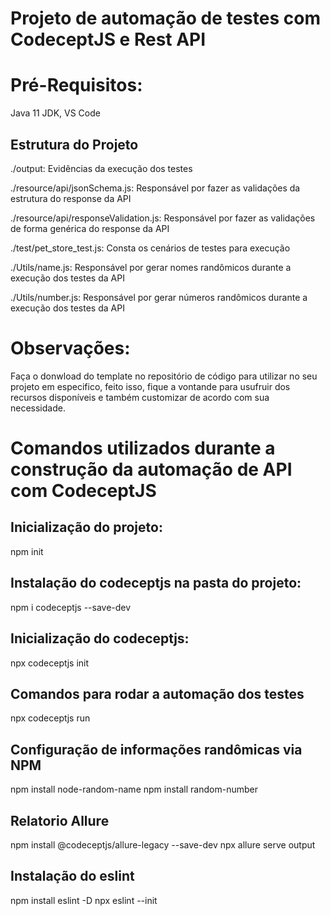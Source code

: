 # Projeto de automação de testes com CodeceptJS e Rest API

# Pré-Requisitos:

Java 11 JDK,
VS Code

## Estrutura do Projeto

./output:
Evidências da execução dos testes

./resource/api/jsonSchema.js:
Responsável por fazer as validações da estrutura do response da API

./resource/api/responseValidation.js:
Responsável por fazer as validações de forma genérica do response da API

./test/pet_store_test.js:
Consta os cenários de testes para execução

./Utils/name.js:
Responsável por gerar nomes randômicos durante a execução dos testes da API

./Utils/number.js:
Responsável por gerar números randômicos durante a execução dos testes da API

# Observações:

Faça o donwload do template no repositório de código para utilizar no seu projeto em especifico, feito isso, fique a vontande para usufruir dos recursos disponíveis e também customizar de acordo com sua necessidade.

# Comandos utilizados durante a construção da automação de API com CodeceptJS

## Inicialização do projeto:

npm init

## Instalação do codeceptjs na pasta do projeto:

npm i codeceptjs --save-dev

## Inicialização do codeceptjs:

npx codeceptjs init

## Comandos para rodar a automação dos testes

npx codeceptjs run

## Configuração de informações randômicas via NPM

npm install node-random-name
npm install random-number

## Relatorio Allure

npm install @codeceptjs/allure-legacy --save-dev
npx allure serve output

## Instalação do eslint

npm install eslint -D
npx eslint --init

